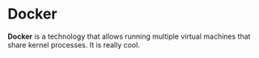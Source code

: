 # Docker

**Docker** is a technology that allows running multiple virtual machines that
share kernel processes. It is really cool.
